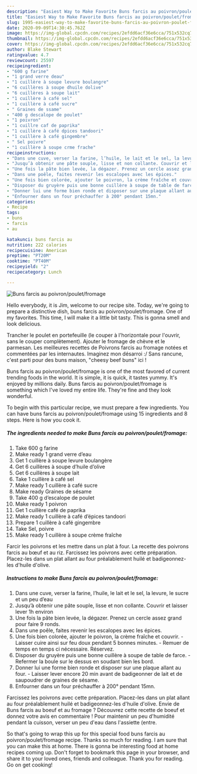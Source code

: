 ```yaml
---
description: "Easiest Way to Make Favorite Buns farcis au poivron/poulet/fromage"
title: "Easiest Way to Make Favorite Buns farcis au poivron/poulet/fromage"
slug: 1995-easiest-way-to-make-favorite-buns-farcis-au-poivron-poulet-fromage
date: 2020-09-09T14:30:45.762Z
image: https://img-global.cpcdn.com/recipes/2efdd6acf36e6cca/751x532cq70/buns-farcis-au-poivronpouletfromage-photo-principale-de-la-recette.jpg
thumbnail: https://img-global.cpcdn.com/recipes/2efdd6acf36e6cca/751x532cq70/buns-farcis-au-poivronpouletfromage-photo-principale-de-la-recette.jpg
cover: https://img-global.cpcdn.com/recipes/2efdd6acf36e6cca/751x532cq70/buns-farcis-au-poivronpouletfromage-photo-principale-de-la-recette.jpg
author: Blake Stewart
ratingvalue: 4.7
reviewcount: 25597
recipeingredient:
- "600 g farine"
- "1 grand verre deau"
- "1 cuillère à soupe levure boulangre"
- "6 cuillères à soupe dhuile dolive"
- "6 cuillères à soupe lait"
- "1 cuillère à café sel"
- "1 cuillère à café sucre"
- " Graines de ssame"
- "400 g descalope de poulet"
- "1 poivron"
- "1 cuillre caf de paprika"
- "1 cuillère à café dpices tandoori"
- "1 cuillère à café gingembre"
- " Sel poivre"
- "1 cuillère à soupe crme frache"
recipeinstructions:
- "Dans une cuve, verser la farine, l’huile, le lait et le sel, la levure, le sucre et un peu d’eau"
- "Jusqu’à obtenir une pâte souple, lisse et non collante. Couvrir et laisser lever 1h environ"
- "Une fois la pâte bien levée, la dégazer. Prenez un cercle assez grand pour faire 9 ronds."
- "Dans une poêle, faites revenir les escalopes avec les épices."
- "Une fois bien colorée, ajouter le poivron, la crème fraîche et couvrir. Laisser cuire ainsi sur feu doux pendant 5 bonnes minutes. Remuer de temps en temps ci nécessaire. Réservez."
- "Disposer du gruyère puis une bonne cuillère à soupe de table de farce. Refermer la boule sur le dessus en soudant bien les bord."
- "Donner lui une forme bien ronde et disposer sur une plaque allant au four. Laisser lever encore 20 min avant de badigeonner de lait et de saupoudrer de graines de sésame."
- "Enfourner dans un four préchauffer à 200° pendant 15mn."
categories:
- Recipe
tags:
- buns
- farcis
- au

katakunci: buns farcis au 
nutrition: 222 calories
recipecuisine: American
preptime: "PT20M"
cooktime: "PT40M"
recipeyield: "2"
recipecategory: Lunch

---
```



![Buns farcis au poivron/poulet/fromage](https://img-global.cpcdn.com/recipes/2efdd6acf36e6cca/751x532cq70/buns-farcis-au-poivronpouletfromage-photo-principale-de-la-recette.jpg)

Hello everybody, it is Jim, welcome to our recipe site. Today, we're going to prepare a distinctive dish, buns farcis au poivron/poulet/fromage. One of my favorites. This time, I will make it a little bit tasty. This is gonna smell and look delicious.

Trancher le poulet en portefeuille (le couper à l&#39;horizontale pour l&#39;ouvrir, sans le couper complètement). Ajouter le fromage de chèvre et le parmesan. Les meilleures recettes de Poivrons farcis au fromage notées et commentées par les internautes. Imaginez mon désarroi :/ Sans rancune, c&#39;est parti pour des buns maison, &#34;cheesy beef buns&#34; ici !

Buns farcis au poivron/poulet/fromage is one of the most favored of current trending foods in the world. It is simple, it is quick, it tastes yummy. It's enjoyed by millions daily. Buns farcis au poivron/poulet/fromage is something which I've loved my entire life. They're fine and they look wonderful.


To begin with this particular recipe, we must prepare a few ingredients. You can have buns farcis au poivron/poulet/fromage using 15 ingredients and 8 steps. Here is how you cook it.

<!--inarticleads1-->

##### The ingredients needed to make Buns farcis au poivron/poulet/fromage:

1. Take 600 g farine
1. Make ready 1 grand verre d’eau
1. Get 1 cuillère à soupe levure boulangère
1. Get 6 cuillères à soupe d’huile d’olive
1. Get 6 cuillères à soupe lait
1. Take 1 cuillère à café sel
1. Make ready 1 cuillère à café sucre
1. Make ready  Graines de sésame
1. Take 400 g d’escalope de poulet
1. Make ready 1 poivron
1. Get 1 cuillère café de paprika
1. Make ready 1 cuillère à café d’épices tandoori
1. Prepare 1 cuillère à café gingembre
1. Take  Sel, poivre
1. Make ready 1 cuillère à soupe crème fraîche


Farcir les poivrons et les mettre dans un plat à four. La recette des poivrons farcis au bœuf et au riz. Farcissez les poivrons avec cette préparation. Placez-les dans un plat allant au four préalablement huilé et badigeonnez-les d&#39;huile d&#39;olive. 

<!--inarticleads2-->

##### Instructions to make Buns farcis au poivron/poulet/fromage:

1. Dans une cuve, verser la farine, l’huile, le lait et le sel, la levure, le sucre et un peu d’eau
1. Jusqu’à obtenir une pâte souple, lisse et non collante. Couvrir et laisser lever 1h environ
1. Une fois la pâte bien levée, la dégazer. Prenez un cercle assez grand pour faire 9 ronds.
1. Dans une poêle, faites revenir les escalopes avec les épices.
1. Une fois bien colorée, ajouter le poivron, la crème fraîche et couvrir. - Laisser cuire ainsi sur feu doux pendant 5 bonnes minutes. - Remuer de temps en temps ci nécessaire. Réservez.
1. Disposer du gruyère puis une bonne cuillère à soupe de table de farce. - Refermer la boule sur le dessus en soudant bien les bord.
1. Donner lui une forme bien ronde et disposer sur une plaque allant au four. - Laisser lever encore 20 min avant de badigeonner de lait et de saupoudrer de graines de sésame.
1. Enfourner dans un four préchauffer à 200° pendant 15mn.


Farcissez les poivrons avec cette préparation. Placez-les dans un plat allant au four préalablement huilé et badigeonnez-les d&#39;huile d&#39;olive. Envie de Buns farcis au boeuf et au fromage ? Découvrez cette recette de boeuf et donnez votre avis en commentaire ! Pour maintenir un peu d&#39;humidité pendant la cuisson, verser un peu d&#39;eau dans l&#39;assiette (entre. 

So that's going to wrap this up for this special food buns farcis au poivron/poulet/fromage recipe. Thanks so much for reading. I am sure that you can make this at home. There is gonna be interesting food at home recipes coming up. Don't forget to bookmark this page in your browser, and share it to your loved ones, friends and colleague. Thank you for reading. Go on get cooking!
